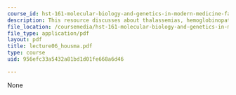 ```yaml
---
course_id: hst-161-molecular-biology-and-genetics-in-modern-medicine-fall-2007
description: This resource discusses about thalassemias, hemoglobinopathies and thalassemias.
file_location: /coursemedia/hst-161-molecular-biology-and-genetics-in-modern-medicine-fall-2007/956efc33a5432a81bd1d01fe668a6d46_lecture06_housma.pdf
file_type: application/pdf
layout: pdf
title: lecture06_housma.pdf
type: course
uid: 956efc33a5432a81bd1d01fe668a6d46

---
```

None